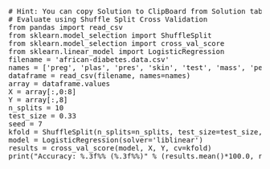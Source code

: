 <pre class="file" data-target="clipboard">
# Hint: You can copy Solution to ClipBoard from Solution tab in Step 5
# Evaluate using Shuffle Split Cross Validation
from pandas import read_csv
from sklearn.model_selection import ShuffleSplit
from sklearn.model_selection import cross_val_score
from sklearn.linear_model import LogisticRegression
filename = 'african-diabetes.data.csv'
names = ['preg', 'plas', 'pres', 'skin', 'test', 'mass', 'pedi', 'age', 'class']
dataframe = read_csv(filename, names=names)
array = dataframe.values
X = array[:,0:8]
Y = array[:,8]
n_splits = 10
test_size = 0.33
seed = 7
kfold = ShuffleSplit(n_splits=n_splits, test_size=test_size, random_state=seed)
model = LogisticRegression(solver='liblinear')
results = cross_val_score(model, X, Y, cv=kfold)
print("Accuracy: %.3f%% (%.3f%%)" % (results.mean()*100.0, results.std()*100.0))

</pre>

